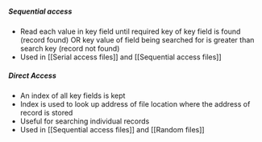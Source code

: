 ##### Sequential access
- Read each value in key field until required key of key field is found (record found) OR key value of field being searched for is greater than search key (record not found)
- Used in [[Serial access files]] and [[Sequential access files]]

##### Direct Access
- An index of all key fields is kept
- Index is used to look up address of file location where the address of record is stored
- Useful for searching individual records
- Used in [[Sequential access files]] and [[Random files]]